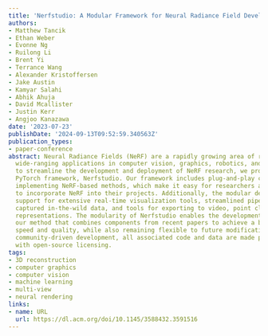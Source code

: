 ```yaml
---
title: 'Nerfstudio: A Modular Framework for Neural Radiance Field Development'
authors:
- Matthew Tancik
- Ethan Weber
- Evonne Ng
- Ruilong Li
- Brent Yi
- Terrance Wang
- Alexander Kristoffersen
- Jake Austin
- Kamyar Salahi
- Abhik Ahuja
- David Mcallister
- Justin Kerr
- Angjoo Kanazawa
date: '2023-07-23'
publishDate: '2024-09-13T09:52:59.340563Z'
publication_types:
- paper-conference
abstract: Neural Radiance Fields (NeRF) are a rapidly growing area of research with
  wide-ranging applications in computer vision, graphics, robotics, and more. In order
  to streamline the development and deployment of NeRF research, we propose a modular
  PyTorch framework, Nerfstudio. Our framework includes plug-and-play components for
  implementing NeRF-based methods, which make it easy for researchers and practitioners
  to incorporate NeRF into their projects. Additionally, the modular design enables
  support for extensive real-time visualization tools, streamlined pipelines for importing
  captured in-the-wild data, and tools for exporting to video, point cloud and mesh
  representations. The modularity of Nerfstudio enables the development of Nerfacto,
  our method that combines components from recent papers to achieve a balance between
  speed and quality, while also remaining flexible to future modifications. To promote
  community-driven development, all associated code and data are made publicly available
  with open-source licensing.
tags:
- 3D reconstruction
- computer graphics
- computer vision
- machine learning
- multi-view
- neural rendering
links:
- name: URL
  url: https://dl.acm.org/doi/10.1145/3588432.3591516
---
```

